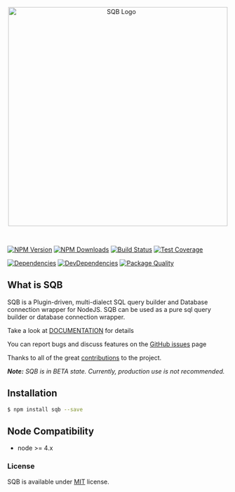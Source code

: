 
<p align="center">
  <img src="https://user-images.githubusercontent.com/3836517/32965280-1a2b63ce-cbe7-11e7-8ee1-ba47313503c5.png" width="500px" alt="SQB Logo"/>
</p>

<br>
  
[![NPM Version][npm-image]][npm-url]
[![NPM Downloads][downloads-image]][downloads-url]
[![Build Status][travis-image]][travis-url]
[![Test Coverage][coveralls-image]][coveralls-url]

[![Dependencies][dependencies-image]][dependencies-url]
[![DevDependencies][devdependencies-image]][devdependencies-url]
[![Package Quality][quality-image]][quality-url]


## What is SQB

SQB is a Plugin-driven, multi-dialect SQL query builder and Database connection wrapper for NodeJS. SQB can be used as a pure sql query builder or database connection wrapper.

Take a look at [DOCUMENTATION](https://panates.gitbooks.io/sqb/content/) for details

You can report bugs and discuss features on the [GitHub issues](https://github.com/panates/sqb/issues) page

Thanks to all of the great [contributions](https://github.com/panates/sqb/graphs/contributors) to the project.

***Note:*** *SQB is in BETA state. Currently, production use is not recommended.* 

## Installation

```bash
$ npm install sqb --save
```

## Node Compatibility

  - node >= 4.x
  
### License
SQB is available under [MIT](LICENSE) license.

[npm-image]: https://img.shields.io/npm/v/sqb.svg
[npm-url]: https://npmjs.org/package/sqb
[travis-image]: https://img.shields.io/travis/panates/sqb/master.svg
[travis-url]: https://travis-ci.org/panates/sqb
[coveralls-image]: https://img.shields.io/coveralls/panates/sqb/master.svg
[coveralls-url]: https://coveralls.io/r/panates/sqb
[downloads-image]: https://img.shields.io/npm/dm/sqb.svg
[downloads-url]: https://npmjs.org/package/sqb
[gitter-image]: https://badges.gitter.im/panates/sqb.svg
[gitter-url]: https://gitter.im/panates/sqb?utm_source=badge&utm_medium=badge&utm_campaign=pr-badge&utm_content=badge
[dependencies-image]: https://david-dm.org/panates/sqb/status.svg
[dependencies-url]:https://david-dm.org/panates/sqb
[devdependencies-image]: https://david-dm.org/panates/sqb/dev-status.svg
[devdependencies-url]:https://david-dm.org/panates/sqb?type=dev
[quality-image]: http://npm.packagequality.com/shield/sqb.png
[quality-url]: http://packagequality.com/#?package=sqb